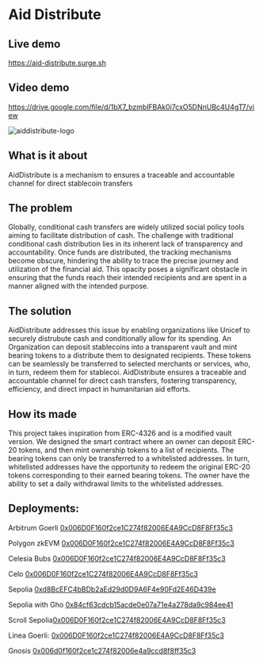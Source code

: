 # Aid Distribute

## Live demo
https://aid-distribute.surge.sh

## Video demo
https://drive.google.com/file/d/1bX7_bzmblFBAk0i7cxO5DNnUBc4U4gT7/view

![aiddistribute-logo](https://github.com/Sednaoui/ethglobal-hack-istanbul-2023/assets/7014833/b3d2f415-89db-4e2c-9199-b75e10e459bc)



## What is it about
AidDistribute is a mechanism to ensures a traceable and accountable channel for direct stablecoin transfers

## The problem
Globally, conditional cash transfers are widely utilized social policy tools aiming to facilitate distribution of cash. The challenge with traditional conditional cash distribution lies in its inherent lack of transparency and accountability. Once funds are distributed, the tracking mechanisms become obscure, hindering the ability to trace the precise journey and utilization of the financial aid. This opacity poses a significant obstacle in ensuring that the funds reach their intended recipients and are spent in a manner aligned with the intended purpose. 

## The solution
AidDistribute addresses this issue by enabling organizations like Unicef to securely distrubute cash and conditionally allow for its spending. An Organization can deposit stablecoins into a transparent vault and mint bearing tokens to a distribute them to designated recipients. These tokens can be seamlessly be transferred to selected merchants or services, who, in turn, redeem them for stablecoi. AidDistribute ensures a traceable and accountable channel for direct cash transfers, fostering transparency, efficiency, and direct impact in humanitarian aid efforts.

## How its made
This project takes inspiration from ERC-4326 and is a modified vault version. We designed the smart contract where an owner can deposit ERC-20 tokens, and then mint ownership tokens to a list of recipients. The bearing tokens can only be transferred to a whitelisted addresses. In turn, whitelisted addresses have the opportunity to redeem the original ERC-20 tokens corresponding to their earned bearing tokens. The owner have the ability to set a daily withdrawal limits to the whitelisted addresses. 

## Deployments:
Arbitrum Goerli [0x006D0F160f2ce1C274f82006E4A9CcD8F8Ff35c3](https://goerli.arbiscan.io/address/0x006D0F160f2ce1C274f82006E4A9CcD8F8Ff35c3)

Polygon zkEVM
[0x006D0F160f2ce1C274f82006E4A9CcD8F8Ff35c3](https://testnet-zkevm.polygonscan.com/address/0x006D0F160f2ce1C274f82006E4A9CcD8F8Ff35c3)

Celesia Bubs
[0x006D0F160f2ce1C274f82006E4A9CcD8F8Ff35c3](https://bubs.calderaexplorer.xyz/address/0x006D0F160f2ce1C274f82006E4A9CcD8F8Ff35c3)

Celo
[0x006D0F160f2ce1C274f82006E4A9CcD8F8Ff35c3](https://alfajores.celoscan.io/address/0x006d0f160f2ce1c274f82006e4a9ccd8f8ff35c3)

Sepolia
[0xd8BcEFC4bBDb2aEd29d0D9A6F4e90Fd2E46D439e](https://sepolia.etherscan.io/address/0xd8BcEFC4bBDb2aEd29d0D9A6F4e90Fd2E46D439e)

Sepolia with Gho
[0x84cf63cdcb15acde0e07a71e4a278da9c984ee41](https://sepolia.etherscan.io/address/0x84cf63cdcb15acde0e07a71e4a278da9c984ee41)

Scroll Sepolia[0x006D0F160f2ce1C274f82006E4A9CcD8F8Ff35c3](https://sepolia.scrollscan.dev/address/0x006D0F160f2ce1C274f82006E4A9CcD8F8Ff35c3)

Linea Goerli: [0x006D0F160f2ce1C274f82006E4A9CcD8F8Ff35c3](https://explorer.goerli.linea.build/address/0x006D0F160f2ce1C274f82006E4A9CcD8F8Ff35c3)

Gnosis [0x006d0f160f2ce1c274f82006e4a9ccd8f8ff35c3](https://gnosisscan.io/address/0x006d0f160f2ce1c274f82006e4a9ccd8f8ff35c3)
